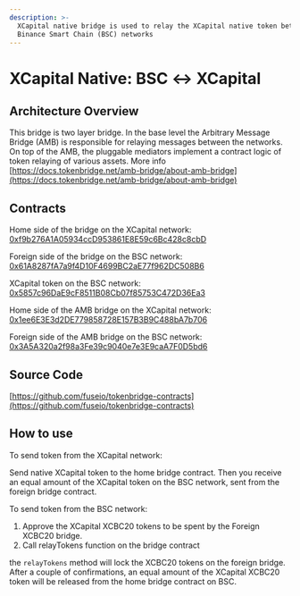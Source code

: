 ```yaml
---
description: >-
  XCapital native bridge is used to relay the XCapital native token between XCapital and
  Binance Smart Chain (BSC) networks
---
```


# XCapital Native: BSC ↔ XCapital

## Architecture Overview

This bridge is two layer bridge. In the base level the Arbitrary Message Bridge \(AMB\) is responsible for relaying messages between the networks. On top of the AMB,  the pluggable mediators implement a contract logic of token relaying of various assets. More info [https://docs.tokenbridge.net/amb-bridge/about-amb-bridge](https://docs.tokenbridge.net/amb-bridge/about-amb-bridge)

## Contracts

Home side of the bridge on the XCapital network: [0xf9b276A1A05934ccD953861E8E59c6Bc428c8cbD](https://xcscan.com/address/0xf9b276A1A05934ccD953861E8E59c6Bc428c8cbD/transactions)

Foreign side of the bridge on the BSC network: [0x61A8287fA7a9f4D10F4699BC2aE77f962DC508B6](https://etherscan.io/address/0x61A8287fA7a9f4D10F4699BC2aE77f962DC508B6)

XCapital token on the BSC network: [0x5857c96DaE9cF8511B08Cb07f85753C472D36Ea3](https://bscscan.com/token/0x5857c96dae9cf8511b08cb07f85753c472d36ea3)

Home side of the AMB bridge on the XCapital network: [0x1ee6E3E3d2DE779858728E157B3B9C488bA7b706](https://xcscan.com/address/0x1ee6E3E3d2DE779858728E157B3B9C488bA7b706)

Foreign side of the AMB bridge on the BSC network: [0x3A5A320a2f98a3Fe39c9040e7e3E9caA7F0D5bd6](https://bscscan.com/address/0x3A5A320a2f98a3Fe39c9040e7e3E9caA7F0D5bd6)

## Source Code

[https://github.com/fuseio/tokenbridge-contracts](https://github.com/fuseio/tokenbridge-contracts)

## How to use

To send token from the XCapital network:

Send native XCapital token to the home bridge contract. Then you receive an equal amount of the XCapital token on the BSC network, sent from the foreign bridge contract.

To send token from the BSC network:

1. Approve the XCapital XCBC20 tokens to be spent by the Foreign XCBC20 bridge. 
2. Call relayTokens function on the bridge contract

the `relayTokens` method will lock the XCBC20 tokens on the foreign bridge. After a couple of confirmations, an equal amount of the XCapital XCBC20 token will be released from the home bridge contract on BSC.

#### 

#### 

